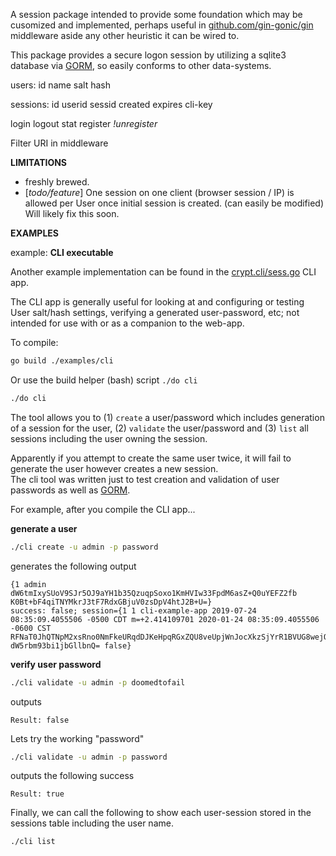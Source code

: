 
A session package intended to provide some foundation which may be cusomized and
implemented, perhaps useful in [github.com/gin-gonic/gin] middleware aside any other heuristic it can be wired to.

This package provides a secure logon session by utilizing a sqlite3 database via [GORM],
so easily conforms to other data-systems.

users: id name salt hash

sessions: id userid sessid created expires cli-key

login logout stat register *!unregister*

Filter URI in middleware

**LIMITATIONS**

- freshly brewed.
- [*todo/feature*] One session on one client (browser session / IP) is allowed per User once initial session is created.  (can easily be modified)  
  Will likely fix this soon.


**EXAMPLES**

example: **CLI executable**

Another example implementation can be found in the [crypt.cli/sess.go] CLI app.

The CLI app is generally useful for looking at and configuring or testing User
salt/hash settings, verifying a generated user-password, etc;
not intended for use with or as a companion to the web-app.

To compile:
```bash
go build ./examples/cli
```

Or use the build helper (bash) script `./do cli`

```bash
./do cli
```

The tool allows you to (1) `create` a user/password which includes generation of
a session for the user, (2) `validate` the user/password and (3) `list` all
sessions including the user owning the session.

Apparently if you attempt to create the same user twice, it will fail to generate the user however creates a new session.  
The cli tool was written just to test creation and validation of user passwords as well as [GORM].

For example, after you compile the CLI app...


**generate a user**

```bash
./cli create -u admin -p password
```
generates the following output
```text
{1 admin dW6tmIxySUoV9SJr5OJ9aYH1b35QzuqpSoxo1KmHVIw33FpdM6asZ+Q0uYEFZ2fb K0Bt+bF4qiTNYMkrJ3tF7RdxGBjuV0zsDpV4htJ2B+U=}
success: false; session={1 1 cli-example-app 2019-07-24 08:35:09.4055506 -0500 CDT m=+2.414109701 2020-01-24 08:35:09.4055506 -0600 CST RFNaT0JhQTNpM2xsRno0NmFkeURqdDJKeHpqRGxZQU8veUpjWnJocXkzSjYrR1BVUG8wejQ2QklJbzZ0NThSRA== dW5rbm93bi1jbGllbnQ= false}
```
**verify user password**
```bash
./cli validate -u admin -p doomedtofail
```
outputs
```text
Result: false
```
Lets try the working "password"
```bash
./cli validate -u admin -p password
```
outputs the following success
```text
Result: true
```
Finally, we can call the following to show each user-session stored in the sessions table including the user name.
```bash
./cli list
```

[crypt.cli/sess.go]:            crypt.cli/sess.go
[service-config]:               https://github.com/tfwio/session/blob/2c2adb376cde8c0b31d269f8686df51d0f64eb62/examples/srv/main.go#L14
[crypt-override]:               https://github.com/tfwio/session/blob/7c101cae41533a59124cac9b1664e5deb354b429/crypt.go#L16 "crypt.go OverrideCrypto(…)"
[ClientIP]:                     https://github.com/gin-gonic/gin/blob/f98b339b773105aad77f321d0baaa30475bf875d/context.go#L690
[GORM]:                         https://github.com/jinzhu/gorm
[github.com/gin-gonic/gin]:     https://github.com/gin-gonic/gin
[GORM]:                         https://github.com/jinzhu/gorm
[unsafe-handlers]:              https://github.com/tfwio/session/blob/053b1d9438caa8bac618b7c6a42f9756a518ab82/examples/srv/conf.go#L71
